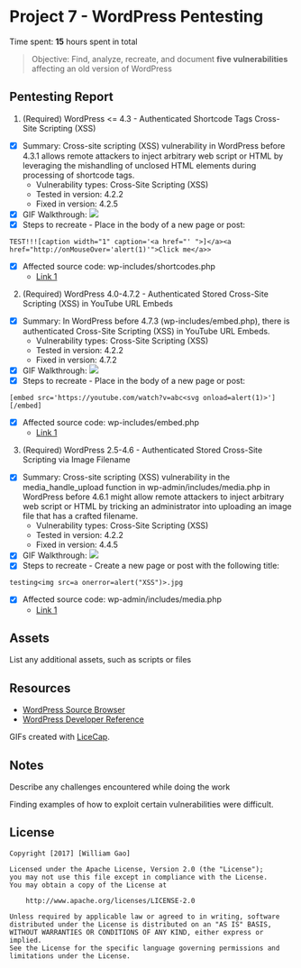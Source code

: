 # Project 7 - WordPress Pentesting

Time spent: **15** hours spent in total

> Objective: Find, analyze, recreate, and document **five vulnerabilities** affecting an old version of WordPress

## Pentesting Report

1. (Required) WordPress <= 4.3 - Authenticated Shortcode Tags Cross-Site Scripting (XSS)
  - [x] Summary: Cross-site scripting (XSS) vulnerability in WordPress before 4.3.1 allows remote attackers to inject arbitrary web script or HTML by leveraging the mishandling of unclosed HTML elements during processing of shortcode tags.
    - Vulnerability types: Cross-Site Scripting (XSS)
    - Tested in version: 4.2.2
    - Fixed in version: 4.2.5
  - [x] GIF Walkthrough: <img src='http://i.imgur.com/XMDQ2cK.gif' />
  - [x] Steps to recreate - Place in the body of a new page or post: 
  ```
  TEST!!![caption width="1" caption='<a href="' ">]</a><a href="http://onMouseOver='alert(1)'">Click me</a>>
  ```
  - [x] Affected source code: wp-includes/shortcodes.php
    - [Link 1](https://wpvulndb.com/vulnerabilities/8186)
2. (Required) WordPress  4.0-4.7.2 - Authenticated Stored Cross-Site Scripting (XSS) in YouTube URL Embeds
  - [x] Summary: In WordPress before 4.7.3 (wp-includes/embed.php), there is authenticated Cross-Site Scripting (XSS) in YouTube URL Embeds.
    - Vulnerability types: Cross-Site Scripting (XSS)
    - Tested in version: 4.2.2
    - Fixed in version: 4.7.2
  - [x] GIF Walkthrough: <img src='http://i.imgur.com/6NXhmwc.gif' />
  - [x] Steps to recreate - Place in the body of a new page or post: 
  ```
  [embed src='https://youtube.com/watch?v=abc<svg onload=alert(1)>'][/embed]
  ```
  - [x] Affected source code: wp-includes/embed.php
    - [Link 1](https://blog.sucuri.net/2017/03/stored-xss-in-wordpress-core.html)
3. (Required) WordPress 2.5-4.6 - Authenticated Stored Cross-Site Scripting via Image Filename
  - [x] Summary: Cross-site scripting (XSS) vulnerability in the media_handle_upload function in wp-admin/includes/media.php in WordPress before 4.6.1 might allow remote attackers to inject arbitrary web script or HTML by tricking an administrator into uploading an image file that has a crafted filename.
    - Vulnerability types: Cross-Site Scripting (XSS)
    - Tested in version: 4.2.2
    - Fixed in version: 4.4.5
  - [x] GIF Walkthrough: <img src='http://i.imgur.com/8dotowf.gif' />
  - [x] Steps to recreate - Create a new page or post with the following title: 
  ```
  testing<img src=a onerror=alert("XSS")>.jpg
  ```
  - [x] Affected source code: wp-admin/includes/media.php
    - [Link 1](https://sumofpwn.nl/advisory/2016/persistent_cross_site_scripting_vulnerability_in_wordpress_due_to_unsafe_processing_of_file_names.html) 

## Assets

List any additional assets, such as scripts or files

## Resources

- [WordPress Source Browser](https://core.trac.wordpress.org/browser/)
- [WordPress Developer Reference](https://developer.wordpress.org/reference/)

GIFs created with [LiceCap](http://www.cockos.com/licecap/).

## Notes

Describe any challenges encountered while doing the work

Finding examples of how to exploit certain vulnerabilities were difficult.

## License

    Copyright [2017] [William Gao]

    Licensed under the Apache License, Version 2.0 (the "License");
    you may not use this file except in compliance with the License.
    You may obtain a copy of the License at

        http://www.apache.org/licenses/LICENSE-2.0

    Unless required by applicable law or agreed to in writing, software
    distributed under the License is distributed on an "AS IS" BASIS,
    WITHOUT WARRANTIES OR CONDITIONS OF ANY KIND, either express or implied.
    See the License for the specific language governing permissions and
    limitations under the License.
